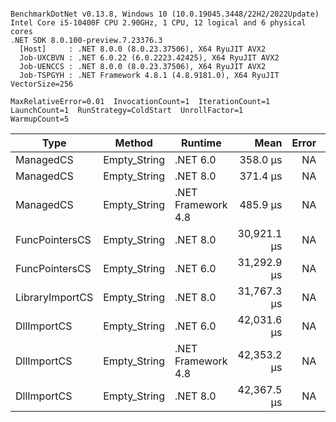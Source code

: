```

BenchmarkDotNet v0.13.8, Windows 10 (10.0.19045.3448/22H2/2022Update)
Intel Core i5-10400F CPU 2.90GHz, 1 CPU, 12 logical and 6 physical cores
.NET SDK 8.0.100-preview.7.23376.3
  [Host]     : .NET 8.0.0 (8.0.23.37506), X64 RyuJIT AVX2
  Job-UXCBVN : .NET 6.0.22 (6.0.2223.42425), X64 RyuJIT AVX2
  Job-UENCCS : .NET 8.0.0 (8.0.23.37506), X64 RyuJIT AVX2
  Job-TSPGYH : .NET Framework 4.8.1 (4.8.9181.0), X64 RyuJIT VectorSize=256

MaxRelativeError=0.01  InvocationCount=1  IterationCount=1  
LaunchCount=1  RunStrategy=ColdStart  UnrollFactor=1  
WarmupCount=5  

```
| Type            | Method       | Runtime            | Mean        | Error | Median      | Min         | Max         | Allocated |
|---------------- |------------- |------------------- |------------:|------:|------------:|------------:|------------:|----------:|
| ManagedCS       | Empty_String | .NET 6.0           |    358.0 μs |    NA |    358.0 μs |    358.0 μs |    358.0 μs |     640 B |
| ManagedCS       | Empty_String | .NET 8.0           |    371.4 μs |    NA |    371.4 μs |    371.4 μs |    371.4 μs |     400 B |
| ManagedCS       | Empty_String | .NET Framework 4.8 |    485.9 μs |    NA |    485.9 μs |    485.9 μs |    485.9 μs |         - |
| FuncPointersCS  | Empty_String | .NET 8.0           | 30,921.1 μs |    NA | 30,921.1 μs | 30,921.1 μs | 30,921.1 μs |     448 B |
| FuncPointersCS  | Empty_String | .NET 6.0           | 31,292.9 μs |    NA | 31,292.9 μs | 31,292.9 μs | 31,292.9 μs |     688 B |
| LibraryImportCS | Empty_String | .NET 8.0           | 31,767.3 μs |    NA | 31,767.3 μs | 31,767.3 μs | 31,767.3 μs |     400 B |
| DllImportCS     | Empty_String | .NET 6.0           | 42,031.6 μs |    NA | 42,031.6 μs | 42,031.6 μs | 42,031.6 μs |     640 B |
| DllImportCS     | Empty_String | .NET Framework 4.8 | 42,353.2 μs |    NA | 42,353.2 μs | 42,353.2 μs | 42,353.2 μs |         - |
| DllImportCS     | Empty_String | .NET 8.0           | 42,367.5 μs |    NA | 42,367.5 μs | 42,367.5 μs | 42,367.5 μs |     400 B |
